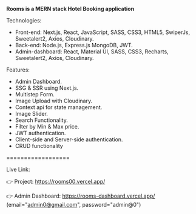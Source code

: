 **Rooms is a MERN stack Hotel Booking application**

Technologies:

- Front-end: Next.js, React, JavaScript, SASS, CSS3, HTML5, SwiperJs, Sweetalert2, Axios, Cloudinary.
- Back-end: Node.js, Express.js MongoDB, JWT.
- Admin-dashboard: React, Material UI, SASS, CSS3, Recharts, Sweetalert2, Axios, Cloudinary.

Features:

- Admin Dashboard.
- SSG & SSR using Next.js.
- Multistep Form.
- Image Upload with Cloudinary.
- Context api for state management.
- Image Slider.
- Search Functionality.
- Filter by Min & Max price.
- JWT authentication.
- Client-side and Server-side authentication.
- CRUD functionality

==================

Live Link:

👉 Project: https://rooms00.vercel.app/

👉 Admin Dashboard: https://rooms-dashboard.vercel.app/ (email="admin0@gmail.com", password="admin@0")
